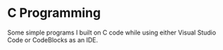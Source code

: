 # C Programming
Some simple programs I built on C code while using either Visual Studio Code or CodeBlocks as an IDE.
